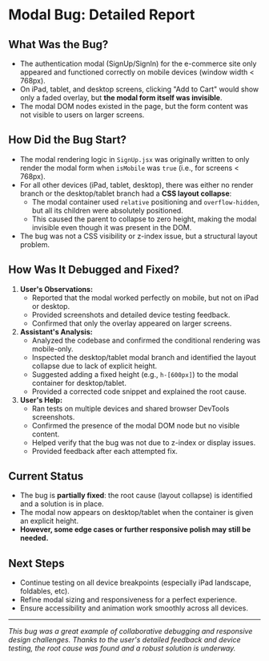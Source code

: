 #  Modal Bug: Detailed Report

## What Was the Bug?
- The authentication modal (SignUp/SignIn) for the e-commerce site only appeared and functioned correctly on mobile devices (window width < 768px).
- On iPad, tablet, and desktop screens, clicking "Add to Cart" would show only a faded overlay, but **the modal form itself was invisible**.
- The modal DOM nodes existed in the page, but the form content was not visible to users on larger screens.

## How Did the Bug Start?
- The modal rendering logic in `SignUp.jsx` was originally written to only render the modal form when `isMobile` was `true` (i.e., for screens < 768px).
- For all other devices (iPad, tablet, desktop), there was either no render branch or the desktop/tablet branch had a **CSS layout collapse**:
    - The modal container used `relative` positioning and `overflow-hidden`, but all its children were absolutely positioned.
    - This caused the parent to collapse to zero height, making the modal invisible even though it was present in the DOM.
- The bug was not a CSS visibility or z-index issue, but a structural layout problem.

## How Was It Debugged and Fixed?
1. **User's Observations:**
    - Reported that the modal worked perfectly on mobile, but not on iPad or desktop.
    - Provided screenshots and detailed device testing feedback.
    - Confirmed that only the overlay appeared on larger screens.
2. **Assistant's Analysis:**
    - Analyzed the codebase and confirmed the conditional rendering was mobile-only.
    - Inspected the desktop/tablet modal branch and identified the layout collapse due to lack of explicit height.
    - Suggested adding a fixed height (e.g., `h-[600px]`) to the modal container for desktop/tablet.
    - Provided a corrected code snippet and explained the root cause.
3. **User's Help:**
    - Ran tests on multiple devices and shared browser DevTools screenshots.
    - Confirmed the presence of the modal DOM node but no visible content.
    - Helped verify that the bug was not due to z-index or display issues.
    - Provided feedback after each attempted fix.

## Current Status
- The bug is **partially fixed**: the root cause (layout collapse) is identified and a solution is in place.
- The modal now appears on desktop/tablet when the container is given an explicit height.
- **However, some edge cases or further responsive polish may still be needed.**

## Next Steps
- Continue testing on all device breakpoints (especially iPad landscape, foldables, etc).
- Refine modal sizing and responsiveness for a perfect experience.
- Ensure accessibility and animation work smoothly across all devices.

---

*This bug was a great example of collaborative debugging and responsive design challenges. Thanks to the user's detailed feedback and device testing, the root cause was found and a robust solution is underway.* 